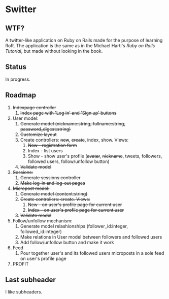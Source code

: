 # Switter

## WTF?

A twitter-like application on Ruby on Rails made for the purpose of learning RoR. The application is the same as in the Michael Hartl's *Ruby on Rails Tutorial*, but made without looking in the book.

## Status

In progress.

## Roadmap

1. ~~Indexpage controller~~
	1. ~~Index page with 'Log in' and 'Sign up' buttons~~
1. User model:
	1. ~~Generate model (nickname:string, fullname:string, password_digest:string)~~
	2. ~~Customize layout~~
	3. Create controllers: ~~new~~, ~~create~~, index, show. Views:
		1. ~~New - registration form~~
		2. Index - list users
		3. Show - show user's profile (~~avatar~~, ~~nickname~~, tweets, followers, followed users, follow/unfollow button)
	4. ~~Validate model~~
2. ~~Sessions:~~
	1. ~~Generate sessions controller~~
	2. ~~Make log-in and log-out pages~~
3. ~~Micropost model:~~
	1. ~~Generate model (content:string)~~
	2. ~~Create controllers: create. Views:~~
		1. ~~New - on user's profile page for current user~~
		2. ~~Index - on user's profile page for current user~~
	3. ~~Validate model~~
4. Follow/unfollow mechanism:
	1. Generate model relashionships (follower_id:integer, followed_id:integer)
	2. Make relations in User model between followers and followed users
	3. Add follow/unfollow button and make it work
5. Feed
	1. Pour together user's and its followed users microposts in a sole feed on user's profile page
6. PROFIT

## Last subheader

I like subheaders.
